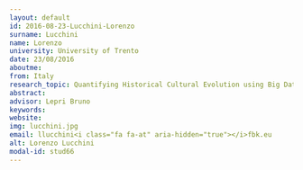 ```yaml
---
layout: default 
id: 2016-08-23-Lucchini-Lorenzo
surname: Lucchini
name: Lorenzo
university: University of Trento
date: 23/08/2016
aboutme: 
from: Italy
research_topic: Quantifying Historical Cultural Evolution using Big Data
abstract: 
advisor: Lepri Bruno
keywords: 
website: 
img: lucchini.jpg
email: llucchini<i class="fa fa-at" aria-hidden="true"></i>fbk.eu
alt: Lorenzo Lucchini
modal-id: stud66
---
```

